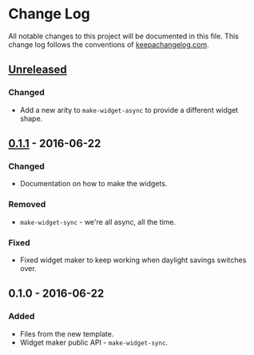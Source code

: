 # Change Log
All notable changes to this project will be documented in this file. This change log follows the conventions of [keepachangelog.com](http://keepachangelog.com/).

## [Unreleased]
### Changed
- Add a new arity to `make-widget-async` to provide a different widget shape.

## [0.1.1] - 2016-06-22
### Changed
- Documentation on how to make the widgets.

### Removed
- `make-widget-sync` - we're all async, all the time.

### Fixed
- Fixed widget maker to keep working when daylight savings switches over.

## 0.1.0 - 2016-06-22
### Added
- Files from the new template.
- Widget maker public API - `make-widget-sync`.

[Unreleased]: https://github.com/your-name/weixin-robot/compare/0.1.1...HEAD
[0.1.1]: https://github.com/your-name/weixin-robot/compare/0.1.0...0.1.1
